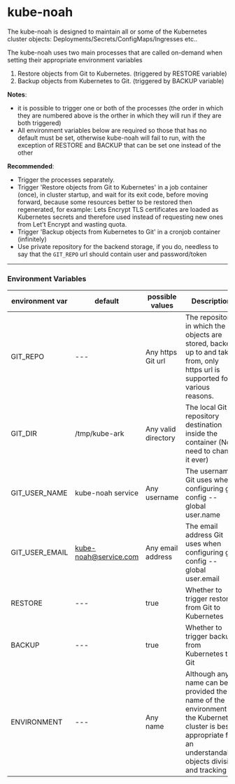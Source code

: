 # kube-noah
The kube-noah is designed to maintain all or some of the Kubernetes cluster objects:
Deployments/Secrets/ConfigMaps/Ingresses etc..

The kube-noah uses two main processes that are called on-demand when setting their appropriate environment variables
1. Restore objects from Git to Kubernetes. (triggered by RESTORE variable)
2. Backup objects from Kubernetes to Git. (triggered by BACKUP variable)

**Notes**:
- it is possible to trigger one or both of the processes (the order in which they are numbered above is the orther in which they will run if they are both triggered)
- All environment variables below are required so those that has no default must be set, otherwise kube-noah will fail to run, with the exception of RESTORE and BACKUP that can be set one instead of the other

**Recommended**:
- Trigger the processes separately.
- Trigger 'Restore objects from Git to Kubernetes' in a job container (once), in cluster startup, and wait for its exit code, before moving forward, because some resources better to be restored then regenerated, for example: Lets Encrypt TLS certificates are loaded as Kubernetes secrets and therefore used instead of requesting new ones from Let't Encrypt and wasting quota.
- Trigger 'Backup objects from Kubernetes to Git' in a cronjob container (infinitely)
- Use private repository for the backend storage, if you do, needless to say that the ```GIT_REPO``` url should contain user and password/token

---
### Environment Variables
environment var           | default           |  possible values    | Description
------------------------- | ----------------- | ------------------- | ----------------
GIT_REPO                  | ---               | Any https Git url   | The repository in which the objects are stored, backed up to and taken from, only https url is supported for various reasons.
GIT_DIR                   | /tmp/kube-ark     | Any valid directory | The local Git repository destination inside the container (No need to change it ever)
GIT_USER_NAME             | kube-noah service | Any username        | The username Git uses when configuring git config --global user.name
GIT_USER_EMAIL            | kube-noah@service.com   | Any email address   | The email address Git uses when configuring git config --global user.email
RESTORE                   | ---               | true                | Whether to trigger restore from Git to Kubernetes
BACKUP                    | ---               | true                | Whether to trigger backup from Kubernetes to Git
ENVIRONMENT               | ---               | Any name            | Although any name can be provided the name of the environment of the Kubernetes cluster is best appropriate for an understandable objects division and tracking

